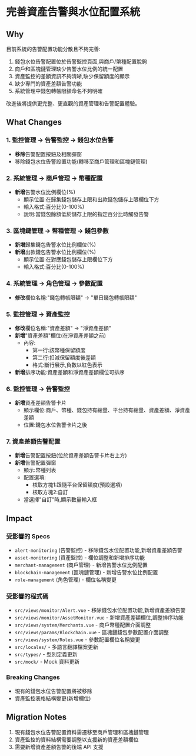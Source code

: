 # 完善資產告警與水位配置系統

## Why

目前系統的告警配置功能分散且不夠完善:
1. 錢包水位告警配置位於告警監控頁面,與商戶/幣種配置脫鉤
2. 商戶和區塊鏈管理缺少告警水位比例的統一配置
3. 資產監控的差額資訊不夠清晰,缺少保留額度的顯示
4. 缺少專門的資產差額告警功能
5. 系統管理中錢包轉帳限額命名不夠明確

改進後將提供更完整、更直觀的資產管理和告警配置體驗。

## What Changes

### 1. 監控管理 → 告警監控 → 錢包水位告警
- **移除**告警配置按鈕及相關彈窗
- 移除錢包水位告警設置功能(轉移至商戶管理和區塊鏈管理)

### 2. 系統管理 → 商戶管理 → 幣種配置
- **新增**告警水位比例欄位(%)
  - 顯示位置:在歸集錢包儲存上限和出款錢包儲存上限欄位下方
  - 輸入格式:百分比(0-100%)
  - 說明:當錢包餘額低於儲存上限的指定百分比時觸發告警

### 3. 區塊鏈管理 → 幣種管理 → 錢包參數
- **新增**歸集錢包告警水位比例欄位(%)
- **新增**出款錢包告警水位比例欄位(%)
  - 顯示位置:在對應錢包儲存上限欄位下方
  - 輸入格式:百分比(0-100%)

### 4. 系統管理 → 角色管理 → 參數配置
- **修改**欄位名稱:"錢包轉帳限額" → "單日錢包轉帳限額"

### 5. 監控管理 → 資產監控
- **修改**欄位名稱:"資產差額" → "淨資產差額"
- **新增**"資產差額"欄位(在淨資產差額之前)
  - 內容:
    - 第一行:該幣種保留額度
    - 第二行:扣減保留額度後差額
    - 格式:斷行展示,負數以紅色表示
- **新增**排序功能:資產差額和淨資產差額欄位可排序

### 6. 監控管理 → 告警監控
- **新增**資產差額告警卡片
  - 顯示欄位:商戶、幣種、錢包持有總量、平台持有總量、資產差額、淨資產差額
  - 位置:錢包水位告警卡片之後

### 7. 資產差額告警配置
- **新增**告警配置按鈕(位於資產差額告警卡片右上方)
- **新增**告警配置彈窗
  - 顯示:幣種列表
  - 配置選項:
    - 核取方塊1:跟隨平台保留額度(預設選項)
    - 核取方塊2:自訂
  - 當選擇"自訂"時,顯示數量輸入框

## Impact

### 受影響的 Specs
- `alert-monitoring` (告警監控) - 移除錢包水位配置功能,新增資產差額告警
- `asset-monitoring` (資產監控) - 欄位調整和新增排序功能
- `merchant-management` (商戶管理) - 新增告警水位比例配置
- `blockchain-management` (區塊鏈管理) - 新增告警水位比例配置
- `role-management` (角色管理) - 欄位名稱變更

### 受影響的程式碼
- `src/views/monitor/Alert.vue` - 移除錢包水位配置功能,新增資產差額告警
- `src/views/monitor/AssetMonitor.vue` - 新增資產差額欄位,調整排序功能
- `src/views/system/Merchants.vue` - 商戶幣種配置介面調整
- `src/views/params/Blockchain.vue` - 區塊鏈錢包參數配置介面調整
- `src/views/system/Roles.vue` - 參數配置欄位名稱變更
- `src/locales/` - 多語言翻譯檔案更新
- `src/types/` - 型別定義更新
- `src/mock/` - Mock 資料更新

### Breaking Changes
- 現有的錢包水位告警配置將被移除
- 資產監控表格結構變更(新增欄位)

## Migration Notes

1. 現有錢包水位告警配置資料需遷移至商戶管理和區塊鏈管理
2. 資產監控的資料結構需要調整以支援新的資產差額欄位
3. 需要新增資產差額告警的後端 API 支援
